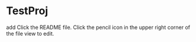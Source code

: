 TestProj
========
add Click the README file.
Click the pencil icon in the upper right corner of the file view to edit.
